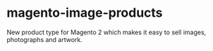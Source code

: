 # magento-image-products
New product type for Magento 2 which makes it easy to sell images, photographs and artwork.
